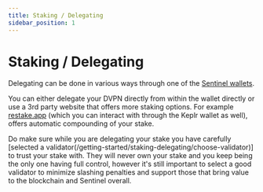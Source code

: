 ```yaml
---
title: Staking / Delegating
sidebar_position: 1
---
```


# Staking / Delegating

Delegating can be done in various ways through one of the [Sentinel wallets](/getting-started/wallets).

You can either delegate your DVPN directly from within the wallet directly or use a 3rd party website that offers more staking options. For example [restake.app](https://restake.app/sentinel) (which you can interact with through the Keplr wallet as well), offers automatic compounding of your stake.

Do make sure while you are delegating your stake you have carefully [selected a validator(/getting-started/staking-delegating/choose-validator)] to trust your stake with. They will never own your stake and you keep being the only one having full control, however it's still important to select a good validator to minimize slashing penalties and support those that bring value to the blockchain and Sentinel overall.